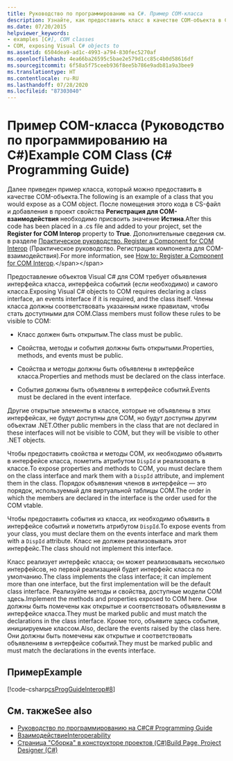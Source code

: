 ```yaml
---
title: Руководство по программированию на C#. Пример COM-класса
description: Узнайте, как предоставить класс в качестве COM-объекта в C#. Этот пример добавляет код в CS-файлы проекта и определяет свойство регистрации для COM-взаимодействия.
ms.date: 07/20/2015
helpviewer_keywords:
- examples [C#], COM classes
- COM, exposing Visual C# objects to
ms.assetid: 6504dea9-ad1c-4993-a794-830fec5270af
ms.openlocfilehash: 4ea66ba26595c5bae2e579d1cc85c4b0d58616df
ms.sourcegitcommit: 6f58a5f75ceeb936f8ee5b786e9adb81a9a3bee9
ms.translationtype: HT
ms.contentlocale: ru-RU
ms.lasthandoff: 07/28/2020
ms.locfileid: "87303040"
---
```

# <a name="example-com-class-c-programming-guide"></a><span data-ttu-id="9775c-104">Пример COM-класса (Руководство по программированию на C#)</span><span class="sxs-lookup"><span data-stu-id="9775c-104">Example COM Class (C# Programming Guide)</span></span>
<span data-ttu-id="9775c-105">Далее приведен пример класса, который можно предоставить в качестве COM-объекта.</span><span class="sxs-lookup"><span data-stu-id="9775c-105">The following is an example of a class that you would expose as a COM object.</span></span> <span data-ttu-id="9775c-106">После помещения этого кода в CS-файл и добавления в проект свойства **Регистрация для COM-взаимодействия** необходимо присвоить значение **Истина**.</span><span class="sxs-lookup"><span data-stu-id="9775c-106">After this code has been placed in a .cs file and added to your project, set the **Register for COM Interop** property to **True**.</span></span> <span data-ttu-id="9775c-107">Дополнительные сведения см. в разделе [Практическое руководство. Register a Component for COM Interop](https://docs.microsoft.com/previous-versions/visualstudio/visual-studio-2010/w29wacsy(v=vs.100)) (Практическое руководство. Регистрация компонента для COM-взаимодействия).</span><span class="sxs-lookup"><span data-stu-id="9775c-107">For more information, see [How to: Register a Component for COM Interop](https://docs.microsoft.com/previous-versions/visualstudio/visual-studio-2010/w29wacsy(v=vs.100)).</span></span>
  
 <span data-ttu-id="9775c-108">Предоставление объектов Visual C# для COM требует объявления интерфейса класса, интерфейса событий (если необходимо) и самого класса.</span><span class="sxs-lookup"><span data-stu-id="9775c-108">Exposing Visual C# objects to COM requires declaring a class interface, an events interface if it is required, and the class itself.</span></span> <span data-ttu-id="9775c-109">Члены класса должны соответствовать указанным ниже правилам, чтобы стать доступными для COM.</span><span class="sxs-lookup"><span data-stu-id="9775c-109">Class members must follow these rules to be visible to COM:</span></span>  
  
- <span data-ttu-id="9775c-110">Класс должен быть открытым.</span><span class="sxs-lookup"><span data-stu-id="9775c-110">The class must be public.</span></span>  
  
- <span data-ttu-id="9775c-111">Свойства, методы и события должны быть открытыми.</span><span class="sxs-lookup"><span data-stu-id="9775c-111">Properties, methods, and events must be public.</span></span>  
  
- <span data-ttu-id="9775c-112">Свойства и методы должны быть объявлены в интерфейсе класса.</span><span class="sxs-lookup"><span data-stu-id="9775c-112">Properties and methods must be declared on the class interface.</span></span>  
  
- <span data-ttu-id="9775c-113">События должны быть объявлены в интерфейсе событий.</span><span class="sxs-lookup"><span data-stu-id="9775c-113">Events must be declared in the event interface.</span></span>  
  
 <span data-ttu-id="9775c-114">Другие открытые элементы в классе, которые не объявлены в этих интерфейсах, не будут доступны для COM, но будут доступны другим объектам .NET.</span><span class="sxs-lookup"><span data-stu-id="9775c-114">Other public members in the class that are not declared in these interfaces will not be visible to COM, but they will be visible to other .NET objects.</span></span>  
  
 <span data-ttu-id="9775c-115">Чтобы предоставить свойства и методы COM, их необходимо объявить в интерфейсе класса, пометить атрибутом `DispId` и реализовать в классе.</span><span class="sxs-lookup"><span data-stu-id="9775c-115">To expose properties and methods to COM, you must declare them on the class interface and mark them with a `DispId` attribute, and implement them in the class.</span></span> <span data-ttu-id="9775c-116">Порядок объявления членов в интерфейсе — это порядок, используемый для виртуальной таблицы COM.</span><span class="sxs-lookup"><span data-stu-id="9775c-116">The order in which the members are declared in the interface is the order used for the COM vtable.</span></span>  
  
 <span data-ttu-id="9775c-117">Чтобы предоставить события из класса, их необходимо объявить в интерфейсе событий и пометить атрибутом `DispId`.</span><span class="sxs-lookup"><span data-stu-id="9775c-117">To expose events from your class, you must declare them on the events interface and mark them with a `DispId` attribute.</span></span> <span data-ttu-id="9775c-118">Класс не должен реализовывать этот интерфейс.</span><span class="sxs-lookup"><span data-stu-id="9775c-118">The class should not implement this interface.</span></span>  
  
 <span data-ttu-id="9775c-119">Класс реализует интерфейс класса; он может реализовывать несколько интерфейсов, но первой реализацией будет интерфейс класса по умолчанию.</span><span class="sxs-lookup"><span data-stu-id="9775c-119">The class implements the class interface; it can implement more than one interface, but the first implementation will be the default class interface.</span></span> <span data-ttu-id="9775c-120">Реализуйте методы и свойства, доступные модели COM здесь.</span><span class="sxs-lookup"><span data-stu-id="9775c-120">Implement the methods and properties exposed to COM here.</span></span> <span data-ttu-id="9775c-121">Они должны быть помечены как открытые и соответствовать объявлениям в интерфейсе класса.</span><span class="sxs-lookup"><span data-stu-id="9775c-121">They must be marked public and must match the declarations in the class interface.</span></span> <span data-ttu-id="9775c-122">Кроме того, объявите здесь события, инициируемые классом.</span><span class="sxs-lookup"><span data-stu-id="9775c-122">Also, declare the events raised by the class here.</span></span> <span data-ttu-id="9775c-123">Они должны быть помечены как открытые и соответствовать объявлениям в интерфейсе событий.</span><span class="sxs-lookup"><span data-stu-id="9775c-123">They must be marked public and must match the declarations in the events interface.</span></span>  
  
## <a name="example"></a><span data-ttu-id="9775c-124">Пример</span><span class="sxs-lookup"><span data-stu-id="9775c-124">Example</span></span>  
 [!code-csharp[csProgGuideInterop#8](~/samples/snippets/csharp/VS_Snippets_VBCSharp/csProgGuideInterop/CS/ExampleCOM.cs#8)]  
  
## <a name="see-also"></a><span data-ttu-id="9775c-125">См. также</span><span class="sxs-lookup"><span data-stu-id="9775c-125">See also</span></span>

- [<span data-ttu-id="9775c-126">Руководство по программированию на C#</span><span class="sxs-lookup"><span data-stu-id="9775c-126">C# Programming Guide</span></span>](../index.md)
- [<span data-ttu-id="9775c-127">Взаимодействие</span><span class="sxs-lookup"><span data-stu-id="9775c-127">Interoperability</span></span>](./index.md)
- [<span data-ttu-id="9775c-128">Страница "Сборка" в конструкторе проектов (C#)</span><span class="sxs-lookup"><span data-stu-id="9775c-128">Build Page, Project Designer (C#)</span></span>](/visualstudio/ide/reference/build-page-project-designer-csharp)
